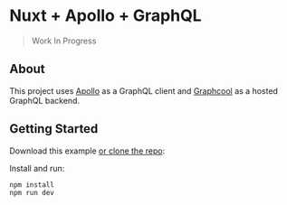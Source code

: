 # Nuxt + Apollo + GraphQL

> Work In Progress

## About

This project uses [Apollo](http://www.apollodata.com/) as a GraphQL client and [Graphcool](https://www.graph.cool/) as a hosted GraphQL backend.

## Getting Started

Download this example [or clone the repo](https://github.com/mateomrqz/nuxt-apollo):

Install and run:

```bash
npm install
npm run dev
